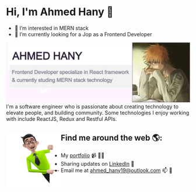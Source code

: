 # Hi, I'm Ahmed Hany 👋
- 👀 I’m interested in MERN stack
- 🌱 I’m currently looking for a Jop as a Frontend Developer 

<img src="https://raw.githubusercontent.com/AhmedHany22/AhmedHany22/master/GitHub-profile.png" alt="banner that says Ahmed Hany - Frontend Developer specialize in React framework & currently studing MERN stack technology">
I'm a software engineer who is passionate about creating technology to elevate people, and building community. Some technologies I enjoy working with include ReactJS, Redux and Restful APIs.


## Find me around the web 🌎: <img align="left" width="150" height="150" src="https://github.com/AhmedHany22/AhmedHany22/blob/main/pngwing.com.png">
- My <a href="https://portfolio-ahmedhany22.vercel.app">portfolio</a> 📹 ✍🏾
- Sharing updates on <a href="https://www.linkedin.com/in/ahmed-hany-ali/">LinkedIn</a> 💼
- Email me at ahmed_hany19@outlook.com  📫 🏓
